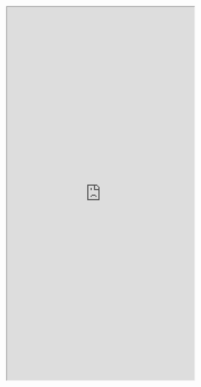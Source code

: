 <iframe src="https://docs.google.com/document/d/e/2PACX-1vQ2L_5QUSjJTIe6C42tu8rSceLB5yi97817_SxOZSaxuv70uMQ4PHGMWlTB_6_X0T7tu7p3j909kMcJ/pub?embedded=true" width="100%" height="1000"></iframe>
